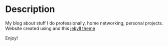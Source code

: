 # Description

My blog about stuff I do professionally, home networking, personal projects. Website created using and this [jekyll theme](https://github.com/cotes2020/jekyll-theme-chirpy#usage)

Enjoy!
